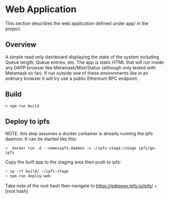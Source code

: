 # Web Application

This section describes the web application defined under app/ in the project.

## Overview

A simple read only dashboard displaying the state of the system including
Queue length, Queue entries, etc. The app is static HTML that will run inside
any DAPP browser like Metamask/Mist/Status (although only tested with Metamask
so far). If run outside one of these environments like in an ordinary browser it will try use a public Ethereum RPC endpoint.

## Build

` > npm run build `

## Deploy to ipfs
NOTE: this step assumes a docker container is already running the ipfs daemon.
It can be started like this:

` >  docker run -d --name=ipfs-daemon -v ~/ipfs-stage:/stage ipfs/go-ipfs `

Copy the built app to the staging area then push to ipfs:

```bash
> cp -rf build/ ~/ipfs-stage
> npm run deploy-web
```

Take note of the root hash then navigate to https://gateway.ipfs.io/ipfs/ + [root hash]
